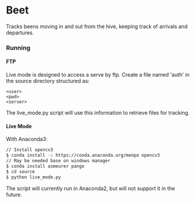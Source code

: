 # Beet

Tracks beens moving in and out from the hive, keeping track of arrivals and departures.

### Running
#### FTP
Live mode is designed to access a serve by ftp. Create a file named 'auth' in the source directory structured as:
```
<user>
<pwd>
<server>
```
The live_mode.py script will use this information to retrieve files for tracking.

#### Live Mode
With Anaconda3:
```bash
// Install opencv3
$ conda install -c https://conda.anaconda.org/menpo opencv3
// May be needed base on windows manager
$ conda install asmeurer pango
$ cd source
$ python live_mode.py
```
The script will currently run in Anaconda2, but will not support it in the future.
